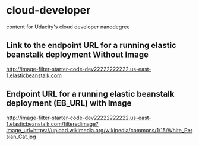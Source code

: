 # cloud-developer
content for Udacity's cloud developer nanodegree

## Link to the endpoint URL for a running elastic beanstalk deployment Without Image
http://image-filter-starter-code-dev22222222222.us-east-1.elasticbeanstalk.com

## Endpoint URL for a running elastic beanstalk deployment (EB_URL) with Image
http://image-filter-starter-code-dev22222222222.us-east-1.elasticbeanstalk.com/filteredimage?image_url=https://upload.wikimedia.org/wikipedia/commons/1/15/White_Persian_Cat.jpg


